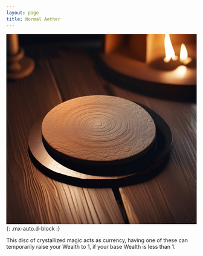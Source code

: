 ```yaml
---
layout: page
title: Normal Aether
---
```


![Normal Aether](/assets/img/items/aether-normal.jpeg){: .mx-auto.d-block :}

This disc of crystallized magic acts as currency, having one of these can temporarily raise your Wealth to 1, if your base Wealth is less than 1.